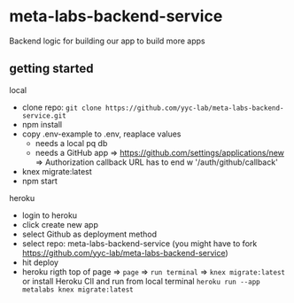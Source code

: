 # meta-labs-backend-service
Backend logic for building our app to build more apps

## getting started
local
- clone repo: `git clone https://github.com/yyc-lab/meta-labs-backend-service.git`
- npm install
- copy .env-example to .env, reaplace values
    - needs a local pq db
    - needs a GitHub app    => https://github.com/settings/applications/new
                             => Authorization callback URL has to end w '/auth/github/callback'
- knex migrate:latest
- npm start

heroku
- login to heroku
- click create new app
- select Github as deployment method
- select repo: meta-labs-backend-service (you might have to fork https://github.com/yyc-lab/meta-labs-backend-service)
- hit deploy
- heroku rigth top of page => `page` => `run terminal` => `knex migrate:latest`
  or install Heroku ClI and run from local terminal `heroku run --app metalabs knex migrate:latest`